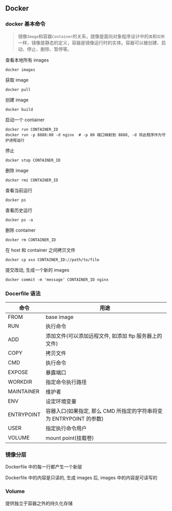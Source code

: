 ## Docker

### docker 基本命令

> 镜像`Image`和容器`Container`的关系，就像是面向对象程序设计中的`类`和`实例`一样，镜像是静态的定义，容器是镜像运行时的实体。容器可以被创建、启动、停止、删除、暂停等。

查看本地所有 images
```
docker images
```

获取 image
```
docker pull
```

创建 image
```
docker build
```

启动一个 container
```
docker run CONTAINER_ID
docker run -p 8888:80 -d nginx  # -p 80 端口映射到 8888, -d 将此程序作为守护进程运行
```

停止
```
docker stop CONTAINER_ID
```

删除 image
```
docker rmi CONTAINER_ID
```

查看当前运行
```
docker ps
```

查看历史运行
```
docker ps -a
```

删除 container
```
docker rm CONTAINER_ID
```

在 host 和 container 之间拷贝文件
```
docker cp xxx CONTAINER_ID://path/to/file
```

提交改动, 生成一个新的 images
```
docker commit -m 'message' CONTAINER_ID nginx
```

### Docerfile 语法

| 命令       | 用途                                                                |
|------------|---------------------------------------------------------------------|
| FROM       | base image                                                          |
| RUN        | 执行命令                                                            |
| ADD        | 添加文件(可以添加远程文件, 如添加 ftp 服务器上的文件)               |
| COPY       | 拷贝文件                                                            |
| CMD        | 执行命令                                                            |
| EXPOSE     | 暴露端口                                                            |
| WORKDIR    | 指定命令执行路径                                                    |
| MAINTAINER | 维护者                                                              |
| ENV        | 设定环境变量                                                        |
| ENTRYPOINT | 容器入口(如果指定, 那么 CMD 所指定的字符串将变为 ENTRYPOINT 的参数) |
| USER       | 指定执行命令用户                                                    |
| VOLUME     | mount point(挂载卷)                                                 |

### 镜像分层

Dockerfile 中的每一行都产生一个新层

Dockerfile 中的内容是只读的, 生成 images 后, images 中的内容是可读写的

### Volume

提供独立于容器之外的持久化存储
